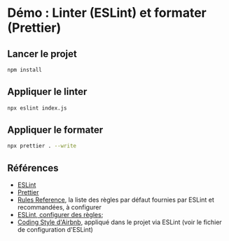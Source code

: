 # Démo : Linter (ESLint) et formater (Prettier)

## Lancer le projet

~~~bash
npm install
~~~

## Appliquer le linter

~~~bash
npx eslint index.js
~~~

## Appliquer le formater

~~~bash
npx prettier . --write
~~~

## Références

- [ESLint](https://eslint.org/)
- [Prettier](https://prettier.io/)
- [Rules Reference](https://eslint.org/docs/latest/rules/), la liste des règles par défaut fournies par ESLint et recommandées, à configurer
- [ESLint, configurer des règles](https://eslint.org/docs/latest/use/configure/rules);
- [Coding Style d'Airbnb](https://github.com/airbnb/javascript), appliqué dans le projet via ESLint (voir le fichier de configuration d'ESLint)